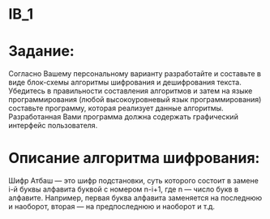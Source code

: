 # IB_1

# Задание:
  Согласно Вашему персональному варианту разработайте и составьте в виде блок-схемы алгоритмы шифрования и дешифрования текста. Убедитесь в правильности составления алгоритмов и затем на языке программирования (любой высокоуровневый язык программирования) составьте программу, которая реализует данные алгоритмы. 
  Разработанная Вами программа должна содержать графический интерфейс пользователя.
  
# Описание алгоритма шифрования:
  Шифр Атбаш — это шифр подстановки, суть которого состоит в замене i-й буквы алфавита буквой с номером n-i+1, где n — число букв в алфавите. Например, первая буква алфавита заменяется на последнюю и наоборот, вторая — на предпоследнюю и наоборот и т.д.
